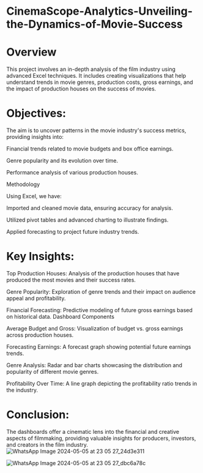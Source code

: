 # CinemaScope-Analytics-Unveiling-the-Dynamics-of-Movie-Success
# **Overview**
This project involves an in-depth analysis of the film industry using advanced Excel techniques. It includes creating visualizations that help understand trends in movie genres, production costs, gross earnings, and the impact of production houses on the success of movies.

# **Objectives:**
The aim is to uncover patterns in the movie industry's success metrics, providing insights into:

Financial trends related to movie budgets and box office earnings.

Genre popularity and its evolution over time.

Performance analysis of various production houses.

Methodology

Using Excel, we have:

Imported and cleaned movie data, ensuring accuracy for analysis.

Utilized pivot tables and advanced charting to illustrate findings.

Applied forecasting to project future industry trends.

# **Key Insights:**

Top Production Houses: Analysis of the production houses that have produced the most movies and their success rates.

Genre Popularity: Exploration of genre trends and their impact on audience appeal and profitability.

Financial Forecasting: Predictive modeling of future gross earnings based on historical data.
Dashboard Components

Average Budget and Gross: Visualization of budget vs. gross earnings across production houses.

Forecasting Earnings: A forecast graph showing potential future earnings trends.

Genre Analysis: Radar and bar charts showcasing the distribution and popularity of different movie genres.

Profitability Over Time: A line graph depicting the profitability ratio trends in the industry.

# **Conclusion:**
The dashboards offer a cinematic lens into the financial and creative aspects of filmmaking, providing valuable insights for producers, investors, and creators in the film industry.
![WhatsApp Image 2024-05-05 at 23 05 27_24d3e311](https://github.com/dxdyd/CinemaScope-Analytics-Unveiling-the-Dynamics-of-Movie-Success/assets/138697594/b0dc6653-eb60-4507-8679-34c543b04fc7)

![WhatsApp Image 2024-05-05 at 23 05 27_dbc6a78c](https://github.com/dxdyd/CinemaScope-Analytics-Unveiling-the-Dynamics-of-Movie-Success/assets/138697594/45199c64-974c-4e37-9ff9-b91ddfe33b5e)

